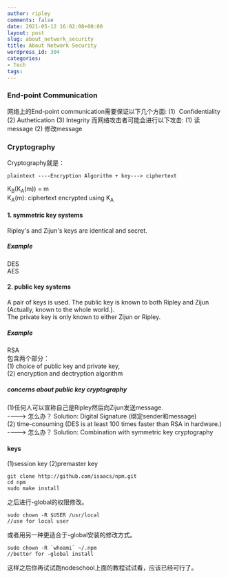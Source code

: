 ```yaml
---
author: ripley
comments: false
date: 2021-05-12 16:02:08+00:00
layout: post
slug: about_network_security
title: About Network Security
wordpress_id: 304
categories:
- Tech
tags:
---
```

### **End-point Communication**
网络上的End-point communication需要保证以下几个方面:
(1）Confidentiality
(2) Authetication
(3) Integrity
而网络攻击者可能会进行以下攻击:
(1) 读message
(2) 修改message

### **Cryptography**

Cryptography就是：
```  
plaintext ----Encryption Algorithm + key---> ciphertext
```
K<sub>B</sub>(K<sub>A</sub>(m)) = m   
K<sub>A</sub>(m): ciphertext encrypted using K<sub>A</sub>  
  
#### **1. symmetric key systems**
Ripley's and Zijun's keys are identical and secret.  
##### **Example**
DES  
AES  

#### **2. public key systems**
A pair of keys is used. The public key is known to both Ripley and Zijun (Actually, known to the whole world.).  
The private key is only known to either Zijun or Ripley.  
##### **Example**
RSA  
包含两个部分：  
(1) choice of public key and private key,  
(2) encryption and dectryption algorithm

##### **concerns about public key cryptography**
(1)任何人可以宣称自己是Ripley然后向Zijun发送message.    
----> 怎么办？ Solution: Digital Signature (绑定sender和message)  
(2) time-consuming (DES is at least 100 times faster than RSA in hardware.)    
----> 怎么办？ Solution: Combination with symmetric key cryptography  

#### **keys**
(1)session key
(2)premaster key
 

```   
git clone http://github.com/isaacs/npm.git
cd npm
sudo make install
```   

之后进行-global的权限修改。
    
```   
sudo chown -R $USER /usr/local
//use for local user
```    

或者用另一种更适合于-global安装的修改方式。

```
sudo chown -R `whoami` ~/.npm
//better for -global install
```   

这样之后你再试试跑nodeschool上面的教程试试看，应该已经可行了。
